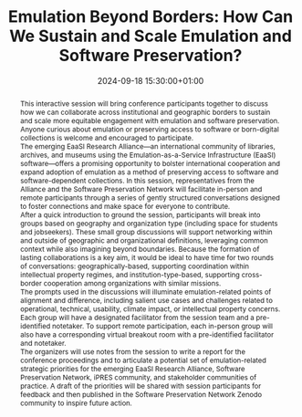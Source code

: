 ---
abstract: "This interactive session will bring conference participants together to
  discuss how we can collaborate across institutional and geographic borders to sustain
  and scale more equitable engagement with emulation and software preservation. Anyone
  curious about emulation or preserving access to software or born-digital collections
  is welcome and encouraged to participate. \n\nThe emerging EaaSI Research Alliance—an
  international community of libraries, archives, and museums using the Emulation-as-a-Service
  Infrastructure (EaaSI) software—offers a promising opportunity to bolster international
  cooperation and expand adoption of emulation as a method of preserving access to
  software and software-dependent collections. In this session, representatives from
  the Alliance and the Software Preservation Network will facilitate in-person and
  remote participants through a series of gently structured conversations designed
  to foster connections and make space for everyone to contribute. \n\nAfter a quick
  introduction to ground the session, participants will break into groups based on
  geography and organization type (including space for students and jobseekers).  These
  small group discussions will support networking within and outside of geographic
  and organizational definitions, leveraging common context while also imagining beyond
  boundaries. Because the formation of lasting collaborations is a key aim, it would
  be ideal to have time for two rounds of conversations: geographically-based, supporting
  coordination within intellectual property regimes, and institution-type-based, supporting
  cross-border cooperation among organizations with similar missions. \n\nThe prompts
  used in the discussions will illuminate emulation-related points of alignment and
  difference, including salient use cases and challenges related to operational, technical,
  usability, climate impact, or intellectual property concerns. Each group will have
  a designated facilitator from the session team and a pre-identified notetaker. To
  support remote participation, each in-person group will also have a corresponding
  virtual breakout room with a pre-identified facilitator and notetaker. \n\nThe organizers
  will use notes from the session to write a report for the conference proceedings
  and to articulate a potential set of emulation-related strategic priorities for
  the emerging EaaSI Research Alliance, Software Preservation Network, iPRES community,
  and stakeholder communities of practice. A draft of the priorities will be shared
  with session participants for feedback and then published in the Software Preservation
  Network Zenodo community to inspire future action."
creators:
- Brenna Edwards
- ' Claire Fox'
- ' Ethan Gates'
- ' Jessica Meyerson'
- ' Oleg Stobbe'
- ' Wendy Chu'
- ' Wendy Hagenmaier'
date: 2024-09-18 15:30:00+01:00
document_url: ''
grand_parent: iPRES
institutions: []
keywords:
- managing access
- scaling up
landing_page_url: ''
language: eng
layout: publication
license: Creative Commons Attribution 4.0 (CC-BY-4.0)
notes_url: https://docs.google.com/document/d/1YyH4xDbKTY3yp65AvVROoNU9jZ3Icjgh9zaKleBYDiY/edit#heading=h.aar4tupij1po
parent: iPRES 2024
publication_type: birds of a feather
size: null
slides_url: ''
source_name: iPRES
stream_url: ''
title: 'Emulation Beyond Borders: How Can We Sustain and Scale Emulation and Software
  Preservation?'
year: 2024
---